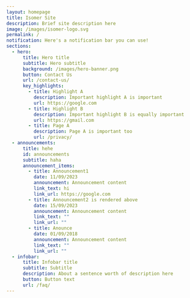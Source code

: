 ```yaml
---
layout: homepage
title: Isomer Site
description: Brief site description here
image: /images/isomer-logo.svg
permalink: /
notification: Here's a notification bar you can use!
sections:
  - hero:
      title: Hero title
      subtitle: Hero subtitle
      background: /images/hero-banner.png
      button: Contact Us
      url: /contact-us/
      key_highlights:
        - title: Highlight A
          description: Important highlight A is important
          url: https://google.com
        - title: Highlight B
          description: Important highlight B is equally important
          url: https://gmail.com
        - title: Page A
          description: Page A is important too
          url: /privacy/
  - announcements:
      title: hehe
      id: announcements
      subtitle: haha
      announcement_items:
        - title: Announcement1
          date: 11/09/2023
          announcement: Announcement content
          link_text: hi
          link_url: https://google.com
        - title: Announcement2 is rendered above
          date: 15/09/2023
          announcement: Announcement content
          link_text: ""
          link_url: ""
        - title: Anounce
          date: 01/09/2018
          announcement: Announcement content
          link_text: ""
          link_url: ""
  - infobar:
      title: Infobar title
      subtitle: Subtitle
      description: About a sentence worth of description here
      button: Button text
      url: /faq/
---
```

